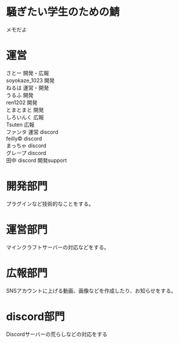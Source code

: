 # 騒ぎたい学生のための鯖
メモだよ
# 運営

さとー 開発・広報
<br>
soyokaze_1023 開発
<br>
ねるは 運営・開発
<br>
うるふ 開発
<br>
ren1202 開発
<br>
とまとまと 開発
<br>
しろいんく 広報
<br>
Tsuten 広報
<br>
ファンタ 運営 discord
<br>
feilly© discord
<br>
まっちゃ discord
<br>
グレープ discord
<br>
田中 discord 開発support
<br>
# 開発部門
プラグインなど技術的なことをする。
<br>
# 運営部門
マインクラフトサーバーの対応などをする。
<br>
# 広報部門
SNSアカウントに上げる動画、画像などを作成したり、お知らせをする。
<br>
# discord部門
Discordサーバーの荒らしなどの対応をする
